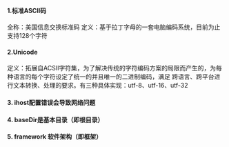 #### 1.标准ASCII码
全称：美国信息交换标准码
定义：基于拉丁字母的一套电脑编码系统，目前为止支持128个字符

#### 2.Unicode
定义：拓展自ACSII字符集，为了解决传统的字符编码方案的局限而产生的，为每种语言的每个字符设定了统一的并且唯一的二进制编码，满足
跨语言、跨平台进行文本转换、处理的要求。有三种具体实现：utf-8、utf-16、utf-32

#### 3. ihost配置错误会导致网络问题

#### 4. baseDir是基本目录（即根目录）

#### 5. framework 软件架构（即框架）
